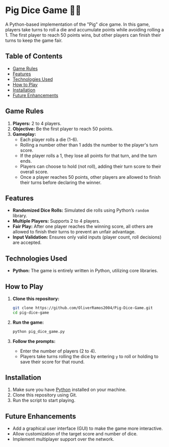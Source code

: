 # Pig Dice Game 🐷🎲

A Python-based implementation of the "Pig" dice game. In this game, players take turns to roll a die and accumulate points while avoiding rolling a 1. The first player to reach 50 points wins, but other players can finish their turns to keep the game fair.

## Table of Contents
- [Game Rules](#game-rules)
- [Features](#features)
- [Technologies Used](#technologies-used)
- [How to Play](#how-to-play)
- [Installation](#installation)
- [Future Enhancements](#future-enhancements)

## Game Rules
1. **Players:** 2 to 4 players.
2. **Objective:** Be the first player to reach 50 points.
3. **Gameplay:**
   - Each player rolls a die (1-6).
   - Rolling a number other than 1 adds the number to the player's turn score.
   - If the player rolls a 1, they lose all points for that turn, and the turn ends.
   - Players can choose to hold (not roll), adding their turn score to their overall score.
   - Once a player reaches 50 points, other players are allowed to finish their turns before declaring the winner.

## Features
- **Randomized Dice Rolls:** Simulated die rolls using Python’s `random` library.
- **Multiple Players:** Supports 2 to 4 players.
- **Fair Play:** After one player reaches the winning score, all others are allowed to finish their turns to prevent an unfair advantage.
- **Input Validation:** Ensures only valid inputs (player count, roll decisions) are accepted.

## Technologies Used
- **Python:** The game is entirely written in Python, utilizing core libraries.

## How to Play
1. **Clone this repository:**
    ```bash
    git clone https://github.com/OliverRamos2004/Pig-Dice-Game.git
    cd pig-dice-game
    ```

2. **Run the game:**
    ```bash
    python pig_dice_game.py
    ```

3. **Follow the prompts:**
   - Enter the number of players (2 to 4).
   - Players take turns rolling the dice by entering `y` to roll or holding to save their score for that round.

## Installation
1. Make sure you have [Python](https://www.python.org/downloads/) installed on your machine.
2. Clone this repository using Git.
3. Run the script to start playing.

## Future Enhancements
- Add a graphical user interface (GUI) to make the game more interactive.
- Allow customization of the target score and number of dice.
- Implement multiplayer support over the network.
